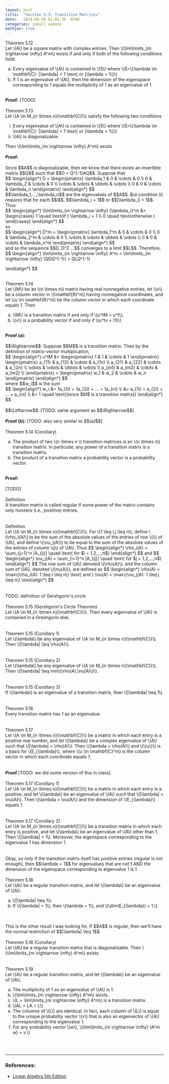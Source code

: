 ```yaml
---
layout: post
title:  "Section 5.3: Transition Matrices"
date:   2024-08-30 01:01:36 -0700
categories: jekyll update
mathjax: true
---
```

<!---------------------------------------5.12--------------------------------------------->
<div class="purdiv">
Theorem 5.12
</div>
<div class="purbdiv">
Let \(A\) be a square matrix with complex entries. Then \(\lim\limits_{m \rightarrow \infty} A^m\) exists if and only if both of the following conditions hold:
<ol style="list-style-type:lower-alpha">
	<li>Every eigenvalue of \(A\) is contained in \(S\) where \(S=\{\lambda \in \mathbf{C}: |\lambda| < 1 \text{ or }\lambda = 1\}\)</li>
	<li>If 1 is an eigenvalue of \(A\), then the dimension of the eigenspace corresponding to 1 equals the multiplicity of 1 as an eigenvalue of 1. </li>
</ol>
</div>
<br>
<b>Proof:</b> [TODO]
<br>
<br>
<!----------------------------------------5.13-------------------------------------------->
<div class="purdiv">
Theorem 5.13
</div>
<div class="purbdiv">
Let \(A \in M_{n \times n}(\mathbf{C})\) satisfy the following two conditions
<ol type="i"> 
	<li>Every eigenvalue of \(A\) is contained in \(S\) where \(S=\{\lambda \in \mathbf{C}: |\lambda| < 1 \text{ or }\lambda = 1\}\)</li>
	<li>\(A\) is diagonalizable. </li>
</ol>
Then \(\lim\limits_{m \rightarrow \infty} A^m\) exists
</div>
<!------------------------------------------------------------------------------------>
<br>
<b>Proof:</b>
<br>
<br>
Since $$A$$ is diagonalizable, then we know that there exists an invertible matrix $$Q$$ such that $$D = Q^{-1}AQ$$. Suppose that
<div> 
$$
\begin{align*}
D = 
\begin{pmatrix} 
\lambda_1 & 0 & \cdots & 0 \\
0 & \lambda_2 & \cdots & 0 \\
\vdots & \vdots & \ddots & \vdots \\
0 & 0 & \cdots & \lambda_n
\end{pmatrix}
\end{align*}
$$
</div>
$$\lambda_1,...,\lambda_n$$ are the eigenvalues of $$A$$. But condition (i) requires that for each $$i$$, $$\lambda_i = 1$$ or $$|\lambda_i| < 1$$. Thus
<div>
$$
\begin{align*}
\lim\limits_{m \rightarrow \infty} {\lambda_i}^m &= \begin{cases} 1 \quad \text{if } \lambda_i = 1 \\ 0 \quad \text{otherwise } \end{cases}
\end{align*}
$$
</div>
so 
<div> 
$$
\begin{align*}
D^m = 
\begin{pmatrix} 
\lambda_1^m & 0 & \cdots & 0 \\
0 & \lambda_2^m & \cdots & 0 \\
\vdots & \vdots & \ddots & \vdots \\
0 & 0 & \cdots & \lambda_n^m
\end{pmatrix}
\end{align*}
$$
</div>
and so the sequence $$D, D^2 ...$$ converges to a limit $$L$$. Therefore,
<div> 
$$
\begin{align*}
\lim\limits_{m \rightarrow \infty} A^m = \lim\limits_{m \rightarrow \infty} (QDQ^{-1}) = QLQ^{-1}

\end{align*}
$$
</div>
<br>
<!----------------------------------------5.14-------------------------------------------->
<div class="purdiv">
Theorem 5.14
</div>
<div class="purbdiv">
Let \(M\) be an \(n \times n\) matrix having real nonnegative entries, let \(v\) be a column vector in \(\mathbf{R}^n\) having nonnegative coordinates, and let \(u \in \mathbf{R}^n\) be the column vector in which each coordinate equals 1. Then
<ol type="a"> 
	<li>\(M\) is a transition matrix if and only if \(u^tM = u^t\);</li>
	<li>\(v\) is a probability vector if and only if \(u^tv = (1)\). </li>
</ol>
</div>
<br>
<b>Proof (a):</b>
<br>
<br>
$$\Rightarrow$$: Suppose $$M$$ is a transition matrix. Then by the definition of matrix-vector multiplication,
<div> 
$$
\begin{align*}
u^tM &= 
\begin{pmatrix} 
1 & 1 & \cdots & 1
\end{pmatrix}
\begin{pmatrix} 
a_{11} & a_{12} & \cdots & a_{1n} \\
a_{21} & a_{22} & \cdots & a_{2n} \\
\vdots & \vdots & \ddots & \vdots \\
a_{m1} & a_{m2} & \cdots & a_{m2} \\
\end{pmatrix}
=
\begin{pmatrix}
w_1 & w_2 & \cdots & w_n
\end{pmatrix}
\end{align*}
$$
</div>
where $$w_i$$ is the sum 
<div> 
$$
\begin{align*}
w_i &= 1a_{1i} + 1a_{2i} + ... + 1a_{ni} \\
    &= a_{1i} + a_{2i} + ... + a_{ni} \\
	&= 1 \quad \text{(since $M$ is a transition matrix)}
\end{align*}
$$
</div>
<br>
$$\Leftarrow$$: [TODO: same argument as $$\Rightarrow$$]
<br>
<br><b>Proof (b):</b> [TODO: also very similar to $$(a)$$]
<br>
<br>
<!-----------------------------------5.14 (Corollary)----------------------------------------->
<div class="purdiv">
Theorem 5.14 (Corollary)
</div>
<div class="purbdiv">
<ol type="a"> 
	<li>The product of two \(n \times n \) transition matrices is an \(n \times n\) transition matrix. In particular, any power of a transition matrix is a transition matrix.</li>
	<li>The product of a transition matrix a probability vector is a probability vector.</li>
</ol>
</div>
<br>
<b>Proof:</b>
<br>
<br>
[TODO]
<br>
<br>
<!-----------------------------------Definition----------------------------------------->
<div class="bdiv">
Definition
</div>
<div class="bbdiv">
A transition matrix is called regular if some power of the matrix contains only nonzero (i.e., positive) entries.
</div>
<br>
<br>
<!-----------------------------------Definition----------------------------------------->
<div class="bdiv">
Definition
</div>
<div class="bbdiv">
Let \(A \in M_{n \times n}(\mathbf{C})\). For \(1 \leq i,j \leq n\), define \(\rho_i(A)\) to be the sum of the absolute values of the entries of row \(i\) of \(A\), and define \(\nu_j(A)\) to be equal to the sum of the absolute values of the entries of column \(j\) of \(A\). Thus
$$
\begin{align*}
\rho_i(A) = \sum_{j=1}^n |A_{ij}| \quad \text{ for $i = 1,2,...,n$}
\end{align*}
$$
and
$$
\begin{align*}
\nu_j(A) = \sum_{i=1}^n |A_{ij}| \quad \text{ for $j = 1,2,...,n$}
\end{align*}
$$
The row sum of \(A\) denoted \(\rho(A)\), and the column sum of \(A\), denoted \(\nu(A)\), are defined as
$$
\begin{align*}
\rho(A) = \max\{\rho_i(A): 1 \leq i \leq n\}
\text{ and }
\nu(A) = \max\{\nu_j(A): 1 \leq j \leq n\}
\end{align*}
$$
</div>
<br>
<br>
TODO: definition of Gershgorin's circle
<br>
<br>
<!-----------------------------------5.15----------------------------------------->
<div class="purdiv">
Theorem 5.15 (Gershgorin's Circle Theorem)
</div>
<div class="purbdiv">
Let \(A \in M_{n \times n}(\mathbf{C})\). Then every eigenvalue of \(A\) is contained in a Greshgorin disk.
</div>
<br>
<br>
<!-----------------------------5.15 (Corollary 1)---------------------------------->
<div class="purdiv">
Theorem 5.15 (Corollary 1)
</div>
<div class="purbdiv">
Let \(\lambda\) be any eigenvalue of \(A \in M_{n \times n}(\mathbf{C})\). Then \(|\lambda| \leq \rho(A)\).
</div>
<br>
<br>
<!-----------------------------5.15 (Corollary 1)---------------------------------->
<div class="purdiv">
Theorem 5.15 (Corollary 2)
</div>
<div class="purbdiv">
Let \(\lambda\) be any eigenvalue of \(A \in M_{n \times n}(\mathbf{C})\). Then \(|\lambda| \leq 
min\{\rho(A),\nu(A)\}\).
</div>
<br>
<br>
<!-----------------------------5.15 (Corollary 1)---------------------------------->
<div class="purdiv">
Theorem 5.15 (Corollary 3)
</div>
<div class="purbdiv">
If \(\lambda\) is an eigenvalue of a transition matrix, then \(|\lambda| \leq 1\).
</div>
<br>
<br>
<!--------------------------------------5.16----------------------------------------->
<div class="purdiv">
Theorem 5.16
</div>
<div class="purbdiv">
Every transition matrix has 1 as an eigenvalue.
</div>
<br>
<br>
<!--------------------------------------5.17----------------------------------------->
<div class="purdiv">
Theorem 5.17
</div>
<div class="purbdiv">
Let \(A \in M_{n \times n}(\mathbf{C})\) be a matrix in which each entry is a positive real number, and let \(\lambda\) be a complex eigenvalue of \(A\) such that \(|\lambda| = \rho(A)\). Then \(\lambda = \rho(A)\) and \(\{u\}\) is a basis for \(E_{\lambda}\), where \(u \in \mathbf{C}^n\) is the column vector in which each coordinate equals 1.
</div>
<br>
<br>
<b>Proof</b>
[TODO: we did some version of this in class]
<br>
<br>
<!-----------------------------------5.17 (Corollary 1)-------------------------------------->
<div class="purdiv">
Theorem 5.17 (Corollary 1)
</div>
<div class="purbdiv">
Let \(A \in M_{n \times n}(\mathbf{C})\) be a matrix in which each entry is a positive, and let \(\lambda\) be an eigenvalue of \(A\) such that \(|\lambda| = \nu(A)\). Then \(\lambda = \nu(A)\) and the dimension of \(E_{\lambda}\) equals 1.
</div>
<br>
<br>
<!----------------------------------- 5.17 (Corollary 2) -------------------------------------->
<div class="purdiv">
Theorem 5.17 (Corollary 2)
</div>
<div class="purbdiv">
Let \(A \in M_{n \times n}(\mathbf{C})\) be a transition matrix in which each entry is positive, and let \(\lambda\) be an eigenvalue of \(A\) other than 1. Then \(|\lambda| < 1\). Moreover, the eigenspace corresponding to the eigenvalue 1 has dimension 1.
</div>
<br>
<br>
Okay, so only if the transition matrix itself has positive entries (regular is not enough), then $$\lambda < 1$$ for eigenvalues that are not 1 AND the dimension of the eigenspace corresponding to eigenvalue 1 is 1.
<br>
<br>
<!-------------------------------------- 5.18 ---------------------------------------->
<div class="purdiv">
Theorem 5.18
</div>
<div class="purbdiv">
Let \(A\) be a regular transition matrix, and let \(\lambda\) be an eigenvalue of \(A\). 
<ol type="a"> 
	<li>\(|\lambda| \leq 1\).</li>
	<li>If \(|\lambda| = 1\), then \(\lambda = 1\), and \(\dim(E_{\lambda}) = 1.\)</li>
</ol>
</div>
<br>
<br>
This is the other result I was looking for. If $$A$$ is regular, then we'll have the normal restriction of $$|\lambda| \leq 1$$.
<br>
<br>
<!-------------------------------- 5.18 (Corollary) --------------------------------->
<div class="purdiv">
Theorem 5.18 (Corollary)
</div>
<div class="purbdiv">
Let \(A\) be a regular transition matrix that is diagonalizable. Then \(\lim\limits_{m \rightarrow \infty} A^m\) exists.
</div>
<br>
<br>
<!-------------------------------------- 5.19 ---------------------------------------->
<div class="purdiv">
Theorem 5.19
</div>
<div class="purbdiv">
Let \(A\) be a regular transition matrix, and let \(\lambda\) be an eigenvalue of \(A\). 
<ol type="a"> 
	<!--------(a)------------>
	<li>The multiplicity of 1 as an eigenvalue of \(A\) is 1.</li>
	<!--------(b)------------>
	<li>\(\lim\limits_{m \rightarrow \infty} A^m\) exists.</li>
	<!--------(c)------------>
	<li>\(L = \lim\limits_{m \rightarrow \infty} A^m\) is a transition matrix.</li>
	<!--------(d)------------>
	<li>\(AL = LA = L\)</li>
	<!--------(e)------------>
	<li>The columns of \(L\) are identical. In fact, each column of \(L\) is equal to the unique probability vector \(v\) that is also an eigenvector of \(A\) corresponding to the eigenvalue 1.</li>
	<!--------(f)------------>
	<li>For any probability vector \(w\), \(\lim\limits_{m \rightarrow \infty} (A^m w) = v.\)</li>
</ol>
</div>
<br>
<br>


<hr>

<!------------------------------------------------------------------------------------>
<h3>References:</h3>
<ul>
<li><a href="https://www.amazon.com/Linear-Algebra-5th-Stephen-Friedberg/dp/0134860241/ref=tmm_hrd_swatch_0?_encoding=UTF8&qid=&sr=">Linear Algebra 5th Edition</a></li>
</ul>
























